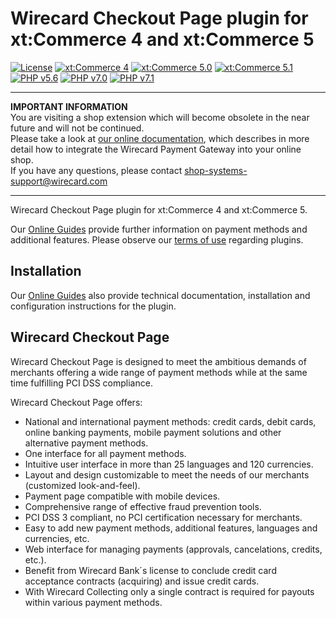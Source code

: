 # Wirecard Checkout Page plugin for xt:Commerce 4 and xt:Commerce 5

[![License](https://img.shields.io/badge/license-GPLv2-blue.svg)](https://raw.githubusercontent.com/wirecard/xtcommerce4-wcp/master/LICENSE)
[![xt:Commerce 4](https://img.shields.io/badge/xt:Commerce-v4.2-green.svg)](http://www.xt-commerce.com/)
[![xt:Commerce 5.0](https://img.shields.io/badge/xt:Commerce-v5.0.08-green.svg)](http://www.xt-commerce.com/)
[![xt:Commerce 5.1](https://img.shields.io/badge/xt:Commerce-v5.1.3-green.svg)](http://www.xt-commerce.com/)
[![PHP v5.6](https://img.shields.io/badge/php-v5.6-yellow.svg)](http://www.php.net)
[![PHP v7.0](https://img.shields.io/badge/php-v7.0-yellow.svg)](http://www.php.net)
[![PHP v7.1](https://img.shields.io/badge/php-v7.1-yellow.svg)](http://www.php.net)

----
**IMPORTANT INFORMATION**  
You are visiting a shop extension which will become obsolete in the near future and will not be continued.  
Please take a look at [our online documentation](https://doc.wirecard.com), which describes in more detail how to integrate the Wirecard Payment Gateway into your online shop.  
If you have any questions, please contact shop-systems-support@wirecard.com  

----

Wirecard Checkout Page plugin for xt:Commerce 4 and xt:Commerce 5. 

Our [Online Guides](https://guides.wirecard.at/) provide further information on payment methods and additional features. Please observe our [terms of use](https://guides.wirecard.at/shop_plugins:info#terms_of_use) regarding plugins.

## Installation
Our [Online Guides](https://guides.wirecard.at/shop_plugins:xt4_wcp:start "Installation details") also provide technical documentation, installation and configuration instructions for the plugin.


## Wirecard Checkout Page
Wirecard Checkout Page is designed to meet the ambitious demands of merchants offering a wide range of payment methods while at the same time fulfilling PCI DSS compliance.

Wirecard Checkout Page offers:
- National and international payment methods: credit cards, debit cards, online banking payments, mobile payment solutions and other alternative payment methods.
- One interface for all payment methods.
- Intuitive user interface in more than 25 languages and 120 currencies.
- Layout and design customizable to meet the needs of our merchants (customized look-and-feel).
- Payment page compatible with mobile devices.
- Comprehensive range of effective fraud prevention tools.
- PCI DSS 3 compliant, no PCI certification necessary for merchants.
- Easy to add new payment methods, additional features, languages and currencies, etc.
- Web interface for managing payments (approvals, cancelations, credits, etc.).
- Benefit from Wirecard Bank´s license to conclude credit card acceptance contracts (acquiring) and issue credit cards.
- With Wirecard Collecting only a single contract is required for payouts within various payment methods.
